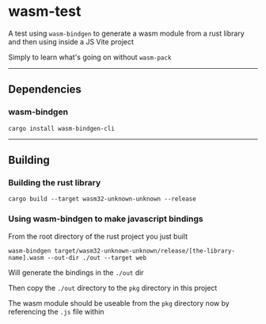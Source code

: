 # wasm-test

A test using `wasm-bindgen` to generate a wasm module from a rust library and then using inside a JS Vite project

Simply to learn what's going on without `wasm-pack`

---

## Dependencies

### wasm-bindgen
```shell
cargo install wasm-bindgen-cli
```


---

## Building

### Building the rust library
```shell
cargo build --target wasm32-unknown-unknown --release
```

### Using wasm-bindgen to make javascript bindings
From the root directory of the rust project you just built
```shell
wasm-bindgen target/wasm32-unknown-unknown/release/[the-library-name].wasm --out-dir ./out --target web
```
Will generate the bindings in the `./out` dir

Then copy the `./out` directory to the `pkg` directory in this project

The wasm module should be useable from the `pkg` directory now by referencing the `.js` file within
